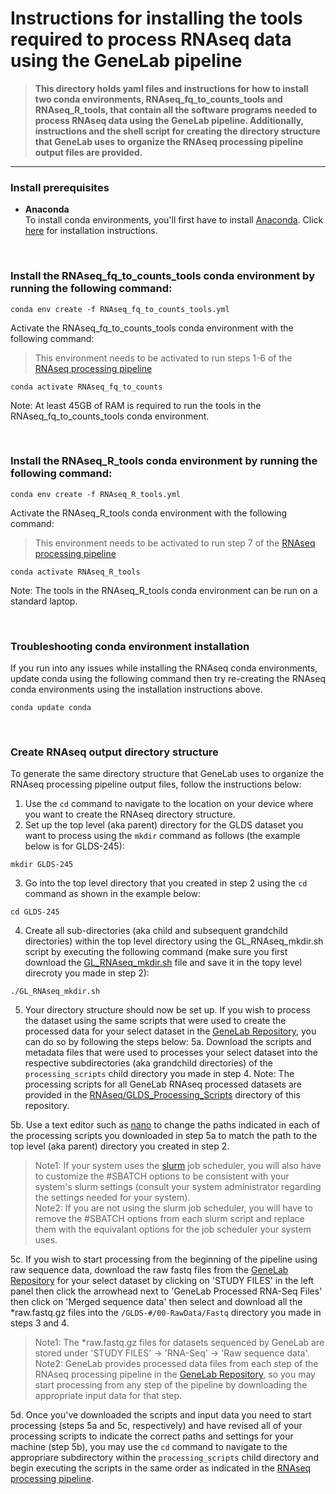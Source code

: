 # Instructions for installing the tools required to process RNAseq data using the GeneLab pipeline

> **This directory holds yaml files and instructions for how to install two conda environments, RNAseq_fq_to_counts_tools and RNAseq_R_tools, that contain all the software programs needed to process RNAseq data using the GeneLab pipeline. Additionally, instructions and the shell script for creating the directory structure that GeneLab uses to organize the RNAseq processing pipeline output files are provided.**  

---

### Install prerequisites

  * **Anaconda**  
    To install conda environments, you'll first have to install [Anaconda](https://www.anaconda.com/). Click [here](https://docs.anaconda.com/anaconda/install/) for installation instructions.

<br>

### Install the **RNAseq_fq_to_counts_tools** conda environment by running the following command:

  ```
  conda env create -f RNAseq_fq_to_counts_tools.yml
  ```

  Activate the RNAseq_fq_to_counts_tools conda environment with the following command:
  > This environment needs to be activated to run steps 1-6 of the [RNAseq processing pipeline](https://github.com/nasa/GeneLab_Data_Processing/blob/master/RNAseq/GL-DPPD-7101-C.md)
  
  ```
  conda activate RNAseq_fq_to_counts
  ``` 
  Note: At least 45GB of RAM is required to run the tools in the RNAseq_fq_to_counts_tools conda environment.

<br>

### Install the **RNAseq_R_tools** conda environment by running the following command:

  ```
  conda env create -f RNAseq_R_tools.yml
  ```

  Activate the RNAseq_R_tools conda environment with the following command:
  > This environment needs to be activated to run step 7 of the [RNAseq processing pipeline](https://github.com/nasa/GeneLab_Data_Processing/blob/master/RNAseq/GL-DPPD-7101-C.md)
  
  ```
  conda activate RNAseq_R_tools
  ``` 
  Note: The tools in the RNAseq_R_tools conda environment can be run on a standard laptop.

<br>

### Troubleshooting conda environment installation

  If you run into any issues while installing the RNAseq conda environments, update conda using the following command then try re-creating the RNAseq conda environments using the installation instructions above.
  ```
  conda update conda
  ```

<br>
  

### Create RNAseq output directory structure

  To generate the same directory structure that GeneLab uses to organize the RNAseq processing pipeline output files, follow the instructions below:
  1. Use the `cd` command to navigate to the location on your device where you want to create the RNAseq directory structure.
  2. Set up the top level (aka parent) directory for the GLDS dataset you want to process using the `mkdir` command as follows (the example below is for GLDS-245):
  ```
  mkdir GLDS-245
  ```  
  3. Go into the top level directory that you created in step 2 using the `cd` command as shown in the example below:
  ```
  cd GLDS-245
  ``` 
  4. Create all sub-directories (aka child and subsequent grandchild directories) within the top level directory using the GL_RNAseq_mkdir.sh script by executing the following command (make sure you first download the [GL_RNAseq_mkdir.sh](https://github.com/nasa/GeneLab_Data_Processing/blob/master/RNAseq/RNAseq_Tool_Install/GL_RNAseq_mkdir.sh) file and save it in the topy level direcroty you made in step 2):
  ```
  ./GL_RNAseq_mkdir.sh
  ``` 
  5. Your directory structure should now be set up. If you wish to process the dataset using the same scripts that were used to create the processed data for your select dataset in the [GeneLab Repository](https://genelab-data.ndc.nasa.gov/genelab/projects), you can do so by following the steps below: 
   5a. Download the scripts and metadata files that were used to processes your select dataset into the respective subdirectories (aka grandchild directories) of the `processing_scripts` child directory you made in step 4. Note: The processing scripts for all GeneLab RNAseq processed datasets are provided in the [RNAseq/GLDS_Processing_Scripts](https://github.com/nasa/GeneLab_Data_Processing/tree/master/RNAseq/GLDS_Processing_Scripts) directory of this repository.  
   
   5b. Use a text editor such as [nano](https://www.nano-editor.org/) to change the paths indicated in each of the processing scripts you downloaded in step 5a to match the path to the top level (aka parent) directory you created in step 2.  
   
   > Note1: If your system uses the [slurm](https://slurm.schedmd.com/overview.html) job scheduler, you will also have to customize the #SBATCH options to be consistent with your system's slurm settings (consult your system administrator regarding the settings needed for your system).<br/> 
   Note2: If you are not using the slurm job scheduler, you will have to remove the #SBATCH options from each slurm script and replace them with the equivalant options for the job scheduler your system uses.  
   
   5c. If you wish to start processing from the beginning of the pipeline using raw sequence data, download the raw fastq files from the [GeneLab Repository](https://genelab-data.ndc.nasa.gov/genelab/projects) for your select dataset by clicking on 'STUDY FILES' in the left panel then click the arrowhead next to 'GeneLab Processed RNA-Seq Files' then click on 'Merged sequence data' then select and download all the *raw.fastq.gz files into the `/GLDS-#/00-RawData/Fastq` directory you made in steps 3 and 4.  
   
   > Note1: The *raw.fastq.gz files for datasets sequenced by GeneLab are stored under 'STUDY FILES' -> 'RNA-Seq' -> 'Raw sequence data'.<br/> 
   Note2: GeneLab provides processed data files from each step of the RNAseq processing pipeline in the [GeneLab Repository](https://genelab-data.ndc.nasa.gov/genelab/projects), so you may start processing from any step of the pipeline by downloading the appropriate input data for that step. 
   
   5d. Once you've downloaded the scripts and input data you need to start processing (steps 5a and 5c, respectively) and have revised all of your processing scripts to indicate the correct paths and settings for your machine (step 5b), you may use the `cd` command to navigate to the appropriare subdirectory within the `processing_scripts` child directory and begin executing the scripts in the same order as indicated in the [RNAseq processing pipeline](https://github.com/nasa/GeneLab_Data_Processing/blob/master/RNAseq/GL-DPPD-7101-C.md).  
  
